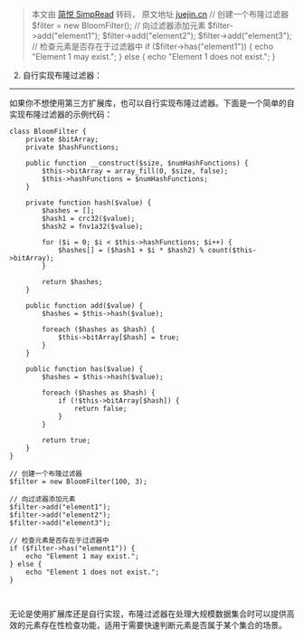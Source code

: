 > 本文由 [简悦 SimpRead](http://ksria.com/simpread/) 转码， 原文地址 [juejin.cn](https://juejin.cn/post/7249933985562984504) // 创建一个布隆过滤器 $filter = new BloomFilter(); // 向过滤器添加元素 $filter->add("element1"); $filter->add("element2"); $filter->add("element3"); // 检查元素是否存在于过滤器中 if ($filter->has("element1")) { echo "Element 1 may exist."; } else { echo "Element 1 does not exist."; }

2. 自行实现布隆过滤器：
-------------

如果你不想使用第三方扩展库，也可以自行实现布隆过滤器。下面是一个简单的自实现布隆过滤器的示例代码：

```
class BloomFilter {
    private $bitArray;
    private $hashFunctions;

    public function __construct($size, $numHashFunctions) {
        $this->bitArray = array_fill(0, $size, false);
        $this->hashFunctions = $numHashFunctions;
    }

    private function hash($value) {
        $hashes = [];
        $hash1 = crc32($value);
        $hash2 = fnv1a32($value);

        for ($i = 0; $i < $this->hashFunctions; $i++) {
            $hashes[] = ($hash1 + $i * $hash2) % count($this->bitArray);
        }

        return $hashes;
    }

    public function add($value) {
        $hashes = $this->hash($value);

        foreach ($hashes as $hash) {
            $this->bitArray[$hash] = true;
        }
    }

    public function has($value) {
        $hashes = $this->hash($value);

        foreach ($hashes as $hash) {
            if (!$this->bitArray[$hash]) {
                return false;
            }
        }

        return true;
    }
}

// 创建一个布隆过滤器
$filter = new BloomFilter(100, 3);

// 向过滤器添加元素
$filter->add("element1");
$filter->add("element2");
$filter->add("element3");

// 检查元素是否存在于过滤器中
if ($filter->has("element1")) {
    echo "Element 1 may exist.";
} else {
    echo "Element 1 does not exist.";
}



```

无论是使用扩展库还是自行实现，布隆过滤器在处理大规模数据集合时可以提供高效的元素存在性检查功能，适用于需要快速判断元素是否属于某个集合的场景。